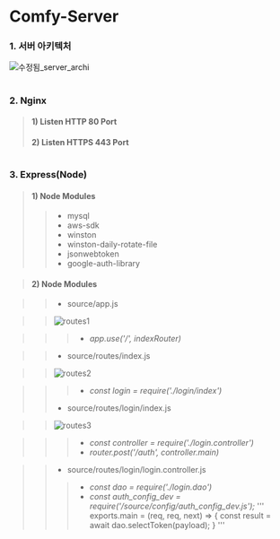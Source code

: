 # Comfy-Server

### 1. 서버 아키텍처

![수정됨_server_archi](https://user-images.githubusercontent.com/72685070/103410350-375a7580-4bae-11eb-9999-6201cb7b14ab.png)

#

### 2. Nginx
> #### 1) Listen HTTP 80 Port
> #### 2) Listen HTTPS 443 Port
#
### 3. Express(Node)
> #### 1) Node Modules
>> * mysql
>> * aws-sdk
>> * winston
>> * winston-daily-rotate-file
>> * jsonwebtoken
>> * google-auth-library




> #### 2) Node Modules





>> * source/app.js


>> ![routes1](https://user-images.githubusercontent.com/72685070/103410629-8523ad80-4baf-11eb-97d2-1b0dae73a7b2.png)


>>> - _app.use('/', indexRouter)_


>> * source/routes/index.js

>> ![routes2](https://user-images.githubusercontent.com/72685070/103411082-87870700-4bb1-11eb-9fb1-b0f9d6c634a4.png)


>>> - _const login = require('./login/index')_
>> * source/routes/login/index.js

>> ![routes3](https://user-images.githubusercontent.com/72685070/103411127-c87f1b80-4bb1-11eb-994f-7e76a3fb4a7a.png)


>>> - _const controller = require('./login.controller')_
>>> - _router.post('/auth', controller.main)_

>> * source/routes/login/login.controller.js
>>> - _const dao = require('./login.dao')_
>>> - _const auth_config_dev = require('/source/config/auth_config_dev.js');_
>>> ''' 
     exports.main = (req, req, next) => {
      const result = await dao.selectToken(payload);
    }
    '''
